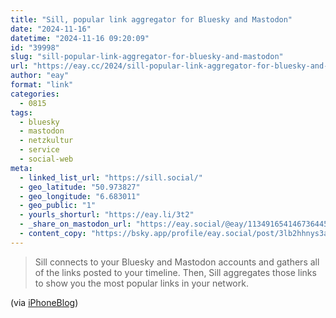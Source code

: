 ```yaml
---
title: "Sill, popular link aggregator for Bluesky and Mastodon"
date: "2024-11-16"
datetime: "2024-11-16 09:20:09"
id: "39998"
slug: "sill-popular-link-aggregator-for-bluesky-and-mastodon"
url: "https://eay.cc/2024/sill-popular-link-aggregator-for-bluesky-and-mastodon/"
author: "eay"
format: "link"
categories:
  - 0815
tags:
  - bluesky
  - mastodon
  - netzkultur
  - service
  - social-web
meta:
  - linked_list_url: "https://sill.social/"
  - geo_latitude: "50.973827"
  - geo_longitude: "6.683011"
  - geo_public: "1"
  - yourls_shorturl: "https://eay.li/3t2"
  - _share_on_mastodon_url: "https://eay.social/@eay/113491654146736445"
  - content_copy: "https://bsky.app/profile/eay.social/post/3lb2hhnys3a2t"
---
```


> Sill connects to your Bluesky and Mastodon accounts and gathers all of the links posted to your timeline. Then, Sill aggregates those links to show you the most popular links in your network.

(via [iPhoneBlog](https://www.iphoneblog.de/2024/11/15/sillsocial/))
